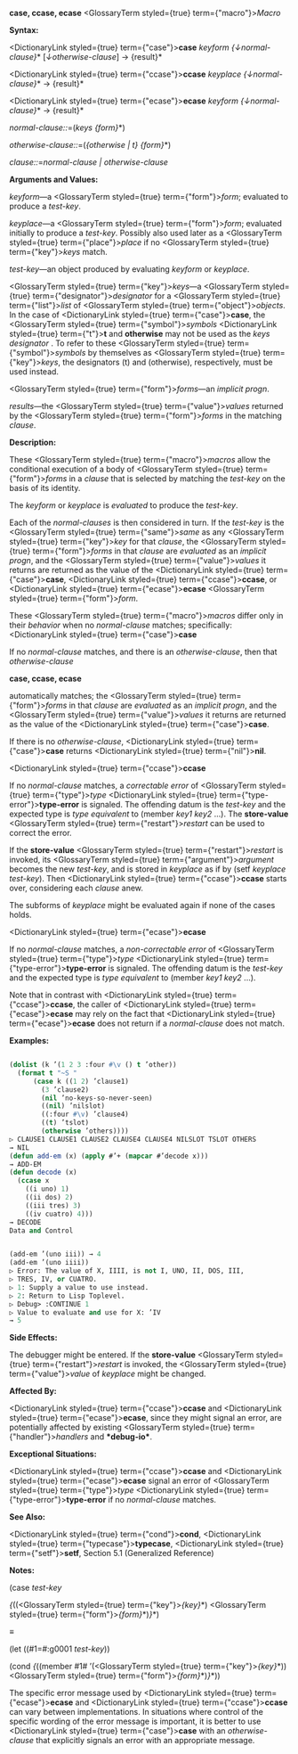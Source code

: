 **case, ccase, ecase** <GlossaryTerm styled={true} term={"macro"}><i>Macro</i></GlossaryTerm> 



**Syntax:** 



<DictionaryLink styled={true} term={"case"}><b>case</b></DictionaryLink> *keyform \{↓normal-clause\}*\* [*↓otherwise-clause*] → \{result\}\* 



<DictionaryLink styled={true} term={"ccase"}><b>ccase</b></DictionaryLink> *keyplace \{↓normal-clause\}*\* → \{result\}\* 



<DictionaryLink styled={true} term={"ecase"}><b>ecase</b></DictionaryLink> *keyform \{↓normal-clause\}*\* → \{result\}\* 



*normal-clause::*=(*keys \{form\}*\*) 



*otherwise-clause::*=(*\{otherwise | t\} \{form\}*\*) 



*clause::*=*normal-clause | otherwise-clause* 



**Arguments and Values:** 



*keyform*—a <GlossaryTerm styled={true} term={"form"}><i>form</i></GlossaryTerm>; evaluated to produce a *test-key*. 



*keyplace*—a <GlossaryTerm styled={true} term={"form"}><i>form</i></GlossaryTerm>; evaluated initially to produce a *test-key*. Possibly also used later as a <GlossaryTerm styled={true} term={"place"}><i>place</i></GlossaryTerm> if no <GlossaryTerm styled={true} term={"key"}><i>keys</i></GlossaryTerm> match. 



*test-key*—an object produced by evaluating *keyform* or *keyplace*. 



<GlossaryTerm styled={true} term={"key"}><i>keys</i></GlossaryTerm>—a <GlossaryTerm styled={true} term={"designator"}><i>designator</i></GlossaryTerm> for a <GlossaryTerm styled={true} term={"list"}><i>list</i></GlossaryTerm> of <GlossaryTerm styled={true} term={"object"}><i>objects</i></GlossaryTerm>. In the case of <DictionaryLink styled={true} term={"case"}><b>case</b></DictionaryLink>, the <GlossaryTerm styled={true} term={"symbol"}><i>symbols</i></GlossaryTerm> <DictionaryLink styled={true} term={"t"}><b>t</b></DictionaryLink> and **otherwise** may not be used as the *keys designator* . To refer to these <GlossaryTerm styled={true} term={"symbol"}><i>symbols</i></GlossaryTerm> by themselves as <GlossaryTerm styled={true} term={"key"}><i>keys</i></GlossaryTerm>, the designators (t) and (otherwise), respectively, must be used instead. 



<GlossaryTerm styled={true} term={"form"}><i>forms</i></GlossaryTerm>—an *implicit progn*. 



*results*—the <GlossaryTerm styled={true} term={"value"}><i>values</i></GlossaryTerm> returned by the <GlossaryTerm styled={true} term={"form"}><i>forms</i></GlossaryTerm> in the matching *clause*. 



**Description:** 



These <GlossaryTerm styled={true} term={"macro"}><i>macros</i></GlossaryTerm> allow the conditional execution of a body of <GlossaryTerm styled={true} term={"form"}><i>forms</i></GlossaryTerm> in a *clause* that is selected by matching the *test-key* on the basis of its identity. 



The *keyform* or *keyplace* is *evaluated* to produce the *test-key*. 



Each of the *normal-clauses* is then considered in turn. If the *test-key* is the <GlossaryTerm styled={true} term={"same"}><i>same</i></GlossaryTerm> as any <GlossaryTerm styled={true} term={"key"}><i>key</i></GlossaryTerm> for that *clause*, the <GlossaryTerm styled={true} term={"form"}><i>forms</i></GlossaryTerm> in that *clause* are *evaluated* as an *implicit progn*, and the <GlossaryTerm styled={true} term={"value"}><i>values</i></GlossaryTerm> it returns are returned as the value of the <DictionaryLink styled={true} term={"case"}><b>case</b></DictionaryLink>, <DictionaryLink styled={true} term={"ccase"}><b>ccase</b></DictionaryLink>, or <DictionaryLink styled={true} term={"ecase"}><b>ecase</b></DictionaryLink> <GlossaryTerm styled={true} term={"form"}><i>form</i></GlossaryTerm>. 



These <GlossaryTerm styled={true} term={"macro"}><i>macros</i></GlossaryTerm> differ only in their *behavior* when no *normal-clause* matches; specifically: <DictionaryLink styled={true} term={"case"}><b>case</b></DictionaryLink> 



If no *normal-clause* matches, and there is an *otherwise-clause*, then that *otherwise-clause* 











**case, ccase, ecase** 



automatically matches; the <GlossaryTerm styled={true} term={"form"}><i>forms</i></GlossaryTerm> in that *clause* are *evaluated* as an *implicit progn*, and the <GlossaryTerm styled={true} term={"value"}><i>values</i></GlossaryTerm> it returns are returned as the value of the <DictionaryLink styled={true} term={"case"}><b>case</b></DictionaryLink>. 



If there is no *otherwise-clause*, <DictionaryLink styled={true} term={"case"}><b>case</b></DictionaryLink> returns <DictionaryLink styled={true} term={"nil"}><b>nil</b></DictionaryLink>. 



<DictionaryLink styled={true} term={"ccase"}><b>ccase</b></DictionaryLink> 



If no *normal-clause* matches, a *correctable error* of <GlossaryTerm styled={true} term={"type"}><i>type</i></GlossaryTerm> <DictionaryLink styled={true} term={"type-error"}><b>type-error</b></DictionaryLink> is signaled. The offending datum is the *test-key* and the expected type is *type equivalent* to (member *key1 key2* ...). The **store-value** <GlossaryTerm styled={true} term={"restart"}><i>restart</i></GlossaryTerm> can be used to correct the error. 



If the **store-value** <GlossaryTerm styled={true} term={"restart"}><i>restart</i></GlossaryTerm> is invoked, its <GlossaryTerm styled={true} term={"argument"}><i>argument</i></GlossaryTerm> becomes the new *test-key*, and is stored in *keyplace* as if by (setf *keyplace test-key*). Then <DictionaryLink styled={true} term={"ccase"}><b>ccase</b></DictionaryLink> starts over, considering each *clause* anew. 



The subforms of *keyplace* might be evaluated again if none of the cases holds. 



<DictionaryLink styled={true} term={"ecase"}><b>ecase</b></DictionaryLink> 



If no *normal-clause* matches, a *non-correctable error* of <GlossaryTerm styled={true} term={"type"}><i>type</i></GlossaryTerm> <DictionaryLink styled={true} term={"type-error"}><b>type-error</b></DictionaryLink> is signaled. The offending datum is the *test-key* and the expected type is *type equivalent* to (member *key1 key2* ...). 



Note that in contrast with <DictionaryLink styled={true} term={"ccase"}><b>ccase</b></DictionaryLink>, the caller of <DictionaryLink styled={true} term={"ecase"}><b>ecase</b></DictionaryLink> may rely on the fact that <DictionaryLink styled={true} term={"ecase"}><b>ecase</b></DictionaryLink> does not return if a *normal-clause* does not match. 



**Examples:**
```lisp

(dolist (k ’(1 2 3 :four #\v () t ’other)) 
  (format t "~S " 
	  (case k ((1 2) ’clause1) 
		(3 ’clause2) 
		(nil ’no-keys-so-never-seen) 
		((nil) ’nilslot) 
		((:four #\v) ’clause4) 
		((t) ’tslot) 
		(otherwise ’others)))) 
▷ CLAUSE1 CLAUSE1 CLAUSE2 CLAUSE4 CLAUSE4 NILSLOT TSLOT OTHERS 
→ NIL 
(defun add-em (x) (apply #’+ (mapcar #’decode x))) 
→ ADD-EM 
(defun decode (x) 
  (ccase x 
    ((i uno) 1) 
    ((ii dos) 2) 
    ((iii tres) 3) 
    ((iv cuatro) 4))) 
→ DECODE 
Data and Control 


(add-em ’(uno iii)) → 4 
(add-em ’(uno iiii)) 
▷ Error: The value of X, IIII, is not I, UNO, II, DOS, III, 
▷ TRES, IV, or CUATRO. 
▷ 1: Supply a value to use instead. 
▷ 2: Return to Lisp Toplevel. 
▷ Debug> :CONTINUE 1 
▷ Value to evaluate and use for X: ’IV 
→ 5 

```
**Side Effects:** 



The debugger might be entered. If the **store-value** <GlossaryTerm styled={true} term={"restart"}><i>restart</i></GlossaryTerm> is invoked, the <GlossaryTerm styled={true} term={"value"}><i>value</i></GlossaryTerm> of *keyplace* might be changed. 



**Affected By:** 



<DictionaryLink styled={true} term={"ccase"}><b>ccase</b></DictionaryLink> and <DictionaryLink styled={true} term={"ecase"}><b>ecase</b></DictionaryLink>, since they might signal an error, are potentially affected by existing <GlossaryTerm styled={true} term={"handler"}><i>handlers</i></GlossaryTerm> and **\*debug-io\***. 



**Exceptional Situations:** 



<DictionaryLink styled={true} term={"ccase"}><b>ccase</b></DictionaryLink> and <DictionaryLink styled={true} term={"ecase"}><b>ecase</b></DictionaryLink> signal an error of <GlossaryTerm styled={true} term={"type"}><i>type</i></GlossaryTerm> <DictionaryLink styled={true} term={"type-error"}><b>type-error</b></DictionaryLink> if no *normal-clause* matches. 



**See Also:** 



<DictionaryLink styled={true} term={"cond"}><b>cond</b></DictionaryLink>, <DictionaryLink styled={true} term={"typecase"}><b>typecase</b></DictionaryLink>, <DictionaryLink styled={true} term={"setf"}><b>setf</b></DictionaryLink>, Section 5.1 (Generalized Reference) 



**Notes:** 



(case *test-key* 



*\{*((<GlossaryTerm styled={true} term={"key"}><i>\{key\}</i></GlossaryTerm>\*) <GlossaryTerm styled={true} term={"form"}><i>\{form\}</i></GlossaryTerm>\*)*\}*\*) 



*≡* 



(let ((#1=#:g0001 *test-key*)) 



(cond *\{*((member #1# ’(<GlossaryTerm styled={true} term={"key"}><i>\{key\}</i></GlossaryTerm>\*)) <GlossaryTerm styled={true} term={"form"}><i>\{form\}</i></GlossaryTerm>\*)*\}*\*)) 



The specific error message used by <DictionaryLink styled={true} term={"ecase"}><b>ecase</b></DictionaryLink> and <DictionaryLink styled={true} term={"ccase"}><b>ccase</b></DictionaryLink> can vary between implementations. In situations where control of the specific wording of the error message is important, it is better to use <DictionaryLink styled={true} term={"case"}><b>case</b></DictionaryLink> with an *otherwise-clause* that explicitly signals an error with an appropriate message. 



